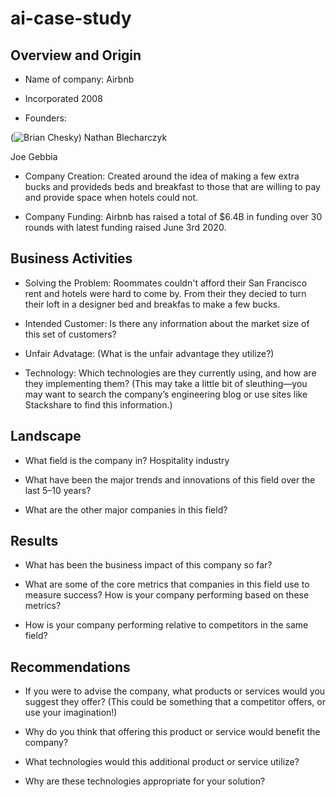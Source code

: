 # ai-case-study

## Overview and Origin

* Name of company: Airbnb

* Incorporated 2008

* Founders:

(![Brian Chesky](https://www.bing.com/images/search?view=detailV2&ccid=syYG5ZjM&id=D0B14025817B0056793BA96BA75490F374DEBB2A&thid=OIP.syYG5ZjMcZSIQ97ASy6FdwHaLH&mediaurl=https%3a%2f%2fpress.airbnb.com%2fwp-content%2fuploads%2fsites%2f4%2f2016%2f10%2fbrian.jpg%3ffit%3d1000%252C1500&cdnurl=https%3a%2f%2fth.bing.com%2fth%2fid%2fR.b32606e598cc71948843dec04b2e8577%3frik%3dKrvedPOQVKdrqQ%26pid%3dImgRaw%26r%3d0&exph=1500&expw=1000&q=Brian+Chesky&simid=608045714915354988&FORM=IRPRST&ck=BF6533F7301C6367EE27F090EFDBF6F7&selectedIndex=0&itb=0&ajaxhist=0&ajaxserp=0))
Nathan Blecharczyk

 Joe Gebbia

* Company Creation: Created around the idea of making a few extra bucks and provideds beds and breakfast to those that are willing to pay and provide space when hotels could not. 

* Company Funding: Airbnb has raised a total of $6.4B in funding over 30 rounds with latest funding raised June 3rd 2020. 

## Business Activities

* Solving the Problem: Roommates couldn't afford their San Francisco rent and hotels were hard to come by. From their they decied to turn their loft in a designer bed and breakfas to make a few bucks. 

* Intended Customer: Is there any information about the market size of this set of customers?

* Unfair Advatage: (What is the unfair advantage they utilize?)

* Technology: Which technologies are they currently using, and how are they implementing them? (This may take a little bit of sleuthing&mdash;you may want to search the company’s engineering blog or use sites like Stackshare to find this information.)

## Landscape

* What field is the company in? Hospitality industry

* What have been the major trends and innovations of this field over the last 5&ndash;10 years?

* What are the other major companies in this field?

## Results

* What has been the business impact of this company so far?

* What are some of the core metrics that companies in this field use to measure success? How is your company performing based on these metrics?

* How is your company performing relative to competitors in the same field?

## Recommendations

* If you were to advise the company, what products or services would you suggest they offer? (This could be something that a competitor offers, or use your imagination!)

* Why do you think that offering this product or service would benefit the company?

* What technologies would this additional product or service utilize?

* Why are these technologies appropriate for your solution?

